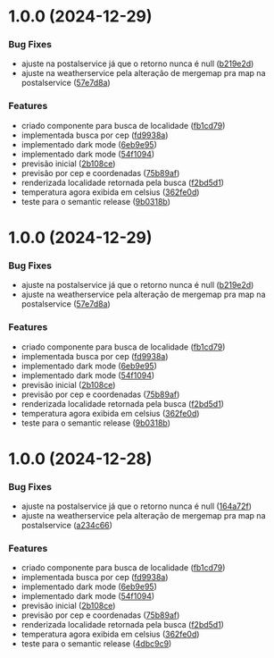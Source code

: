 # 1.0.0 (2024-12-29)


### Bug Fixes

* ajuste na postalservice já que o retorno nunca é null ([b219e2d](https://github.com/ortegavan/weather/commit/b219e2db3b354ad7086a66827057f2143658be1f))
* ajuste na weatherservice pela alteração de mergemap pra map na postalservice ([57e7d8a](https://github.com/ortegavan/weather/commit/57e7d8a43a6a5eae3bd3457ff7f7728ea3b2624e))


### Features

* criado componente para busca de localidade ([fb1cd79](https://github.com/ortegavan/weather/commit/fb1cd7982f11fc1527c8f431d3e15d2b996f7a45))
* implementada busca por cep ([fd9938a](https://github.com/ortegavan/weather/commit/fd9938adf5df52dc7c3857ab89ba8fb4ecb3ac4c))
* implementado dark mode ([6eb9e95](https://github.com/ortegavan/weather/commit/6eb9e95a4a4741b7067f150ebc260f4c40121b60))
* implementado dark mode ([54f1094](https://github.com/ortegavan/weather/commit/54f1094ba656a92092c1bcbcff3db5b461e117a5))
* previsão inicial ([2b108ce](https://github.com/ortegavan/weather/commit/2b108ce706c5e62829cfad19067c6c0515eb697f))
* previsão por cep e coordenadas ([75b89af](https://github.com/ortegavan/weather/commit/75b89af21cdc7f289afe231d095d8773b3cf5b86))
* renderizada localidade retornada pela busca ([f2bd5d1](https://github.com/ortegavan/weather/commit/f2bd5d169f9634aaff86ef46fbcf868cbc905b25))
* temperatura agora exibida em celsius ([362fe0d](https://github.com/ortegavan/weather/commit/362fe0d60fdb55377424e274f6bc679fab702670))
* teste para o semantic release ([9b0318b](https://github.com/ortegavan/weather/commit/9b0318b49076baa5dfc4589d7222c5640a583790))

# 1.0.0 (2024-12-29)


### Bug Fixes

* ajuste na postalservice já que o retorno nunca é null ([b219e2d](https://github.com/ortegavan/weather/commit/b219e2db3b354ad7086a66827057f2143658be1f))
* ajuste na weatherservice pela alteração de mergemap pra map na postalservice ([57e7d8a](https://github.com/ortegavan/weather/commit/57e7d8a43a6a5eae3bd3457ff7f7728ea3b2624e))


### Features

* criado componente para busca de localidade ([fb1cd79](https://github.com/ortegavan/weather/commit/fb1cd7982f11fc1527c8f431d3e15d2b996f7a45))
* implementada busca por cep ([fd9938a](https://github.com/ortegavan/weather/commit/fd9938adf5df52dc7c3857ab89ba8fb4ecb3ac4c))
* implementado dark mode ([6eb9e95](https://github.com/ortegavan/weather/commit/6eb9e95a4a4741b7067f150ebc260f4c40121b60))
* implementado dark mode ([54f1094](https://github.com/ortegavan/weather/commit/54f1094ba656a92092c1bcbcff3db5b461e117a5))
* previsão inicial ([2b108ce](https://github.com/ortegavan/weather/commit/2b108ce706c5e62829cfad19067c6c0515eb697f))
* previsão por cep e coordenadas ([75b89af](https://github.com/ortegavan/weather/commit/75b89af21cdc7f289afe231d095d8773b3cf5b86))
* renderizada localidade retornada pela busca ([f2bd5d1](https://github.com/ortegavan/weather/commit/f2bd5d169f9634aaff86ef46fbcf868cbc905b25))
* temperatura agora exibida em celsius ([362fe0d](https://github.com/ortegavan/weather/commit/362fe0d60fdb55377424e274f6bc679fab702670))
* teste para o semantic release ([9b0318b](https://github.com/ortegavan/weather/commit/9b0318b49076baa5dfc4589d7222c5640a583790))

# 1.0.0 (2024-12-28)


### Bug Fixes

* ajuste na postalservice já que o retorno nunca é null ([164a72f](https://github.com/ortegavan/weather/commit/164a72fa3b78b56f871948b88a5af6114d44b552))
* ajuste na weatherservice pela alteração de mergemap pra map na postalservice ([a234c66](https://github.com/ortegavan/weather/commit/a234c66d7cfee7b823d7ebdcc15e795a4271aa87))


### Features

* criado componente para busca de localidade ([fb1cd79](https://github.com/ortegavan/weather/commit/fb1cd7982f11fc1527c8f431d3e15d2b996f7a45))
* implementada busca por cep ([fd9938a](https://github.com/ortegavan/weather/commit/fd9938adf5df52dc7c3857ab89ba8fb4ecb3ac4c))
* implementado dark mode ([6eb9e95](https://github.com/ortegavan/weather/commit/6eb9e95a4a4741b7067f150ebc260f4c40121b60))
* implementado dark mode ([54f1094](https://github.com/ortegavan/weather/commit/54f1094ba656a92092c1bcbcff3db5b461e117a5))
* previsão inicial ([2b108ce](https://github.com/ortegavan/weather/commit/2b108ce706c5e62829cfad19067c6c0515eb697f))
* previsão por cep e coordenadas ([75b89af](https://github.com/ortegavan/weather/commit/75b89af21cdc7f289afe231d095d8773b3cf5b86))
* renderizada localidade retornada pela busca ([f2bd5d1](https://github.com/ortegavan/weather/commit/f2bd5d169f9634aaff86ef46fbcf868cbc905b25))
* temperatura agora exibida em celsius ([362fe0d](https://github.com/ortegavan/weather/commit/362fe0d60fdb55377424e274f6bc679fab702670))
* teste para o semantic release ([4dbc9c9](https://github.com/ortegavan/weather/commit/4dbc9c9bea770971112a164ed5c9be4fe3444135))
